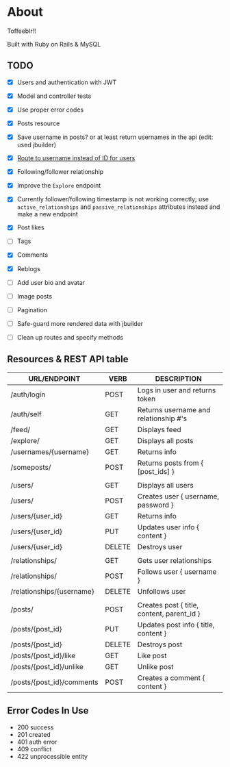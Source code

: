
# About 
Toffeeblr!!

Built with Ruby on Rails & MySQL

## TODO
- [x] Users and authentication with JWT
- [x] Model and controller tests
- [x] Use proper error codes
- [x] Posts resource
- [x] Save username in posts? or at least return usernames in the api (edit: used jbuilder)
- [x] [Route to username instead of ID for users](https://stackoverflow.com/a/7735324)
- [x] Following/follower relationship
- [x] Improve the `Explore` endpoint
- [x] Currently follower/following timestamp is not working correctly; use `active_relationships` and `passive_relationships` attributes instead and make a new endpoint
- [x] Post likes
- [ ] Tags
- [x] Comments
- [x] Reblogs

- [ ] Add user bio and avatar
- [ ] Image posts
- [ ] Pagination
- [ ] Safe-guard more rendered data with jbuilder
- [ ] Clean up routes and specify methods


## Resources & REST API table
| URL/ENDPOINT              | VERB   | DESCRIPTION                           |
|---------------------------|--------|---------------------------------------|
| /auth/login               | POST   | Logs in user and returns token        |
| /auth/self                | GET    | Returns username and relationship #'s |
| /feed/                    | GET    | Displays feed                         |
| /explore/                 | GET    | Displays all posts                    |
| /usernames/{username}     | GET    | Returns info                          |
| /someposts/               | POST   | Returns posts from { [post_ids] }     |
|                           |        |                                       |
| /users/                   | GET    | Displays all users                    |
| /users/                   | POST   | Creates user { username, password }   |
| /users/{user_id}          | GET    | Returns info                          |
| /users/{user_id}          | PUT    | Updates user info { content }         |
| /users/{user_id}          | DELETE | Destroys user                         |
|                           |        |                                       |
| /relationships/           | GET    | Gets user relationships               |
| /relationships/           | POST   | Follows user { username }             |
| /relationships/{username} | DELETE | Unfollows user                        |
|                           |        |                                       |
| /posts/                   | POST   | Creates post { title, content, parent_id } |
| /posts/{post_id}          | PUT    | Updates post info { title, content }  |
| /posts/{post_id}          | DELETE | Destroys post                         |
| /posts/{post_id}/like     | GET    | Like post                             |
| /posts/{post_id}/unlike   | GET    | Unlike post                           |
| /posts/{post_id}/comments | POST   | Creates a comment { content }         |


## Error Codes In Use
- 200 success
- 201 created
- 401 auth error
- 409 conflict
- 422 unprocessible entity

